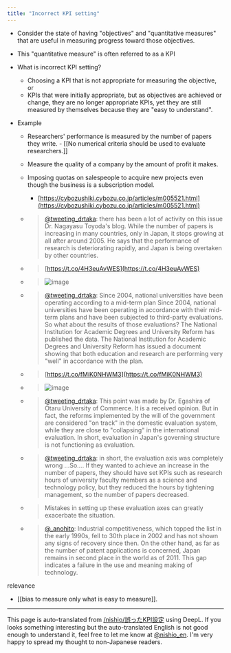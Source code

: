 ```yaml
---
title: "Incorrect KPI setting"
---
```


- Consider the state of having "objectives" and "quantitative measures" that are useful in measuring progress toward those objectives.
- This "quantitative measure" is often referred to as a KPI
- What is incorrect KPI setting?
    - Choosing a KPI that is not appropriate for measuring the objective, or
    - KPIs that were initially appropriate, but as objectives are achieved or change, they are no longer appropriate KPIs, yet they are still measured by themselves because they are "easy to understand".

- Example
    - Researchers' performance is measured by the number of papers they write.
            - [[No numerical criteria should be used to evaluate researchers.]]
    - Measure the quality of a company by the amount of profit it makes.
    - Imposing quotas on salespeople to acquire new projects even though the business is a subscription model.
        - [https://cybozushiki.cybozu.co.jp/articles/m005521.html](https://cybozushiki.cybozu.co.jp/articles/m005521.html)

    - > [@tweeting_drtaka](https://twitter.com/tweeting_drtaka/status/1618235251205238784?s=20&t=Bsr2Y1x4b-o0aZAuzP84aw): there has been a lot of activity on this issue Dr. Nagayasu Toyoda's blog. While the number of papers is increasing in many countries, only in Japan, it stops growing at all after around 2005. He says that the performance of research is deteriorating rapidly, and Japan is being overtaken by other countries.
    - > [https://t.co/4H3euAvWES](https://t.co/4H3euAvWES)
    - > ![image](https://pbs.twimg.com/media/FnUfpwDaUAAX6jb.png)
    - > [@tweeting_drtaka](https://twitter.com/tweeting_drtaka/status/1618236347009110025?s=20&t=Bsr2Y1x4b-o0aZAuzP84aw): Since 2004, national universities have been operating according to a mid-term plan Since 2004, national universities have been operating in accordance with their mid-term plans and have been subjected to third-party evaluations. So what about the results of those evaluations? The National Institution for Academic Degrees and University Reform has published the data. The National Institution for Academic Degrees and University Reform has issued a document showing that both education and research are performing very "well" in accordance with the plan.
    - > [https://t.co/fMiK0NHWM3](https://t.co/fMiK0NHWM3)
    - > ![image](https://pbs.twimg.com/media/FnUg9ZgaAAIjUsL.png)
    - > [@tweeting_drtaka](https://twitter.com/tweeting_drtaka/status/1618239251208081408?s=20&t=Bsr2Y1x4b-o0aZAuzP84aw): This point was made by Dr. Egashira of Otaru University of Commerce. It is a received opinion. But in fact, the reforms implemented by the will of the government are considered "on track" in the domestic evaluation system, while they are close to "collapsing" in the international evaluation. In short, evaluation in Japan's governing structure is not functioning as evaluation.
    - > [@tweeting_drtaka](https://twitter.com/tweeting_drtaka/status/1618241869905002497?s=20&t=Bsr2Y1x4b-o0aZAuzP84aw): in short, the evaluation axis was completely wrong ...So.... If they wanted to achieve an increase in the number of papers, they should have set KPIs such as research hours of university faculty members as a science and technology policy, but they reduced the hours by tightening management, so the number of papers decreased.
    - > Mistakes in setting up these evaluation axes can greatly exacerbate the situation.

    - > [@_anohito](https://twitter.com/_anohito/status/1577508538561302530): Industrial competitiveness, which topped the list in the early 1990s, fell to 30th place in 2002 and has not shown any signs of recovery since then. On the other hand, as far as the number of patent applications is concerned, Japan remains in second place in the world as of 2011. This gap indicates a failure in the use and meaning making of technology.


relevance
- [[bias to measure only what is easy to measure]].

---
This page is auto-translated from [/nishio/誤ったKPI設定](https://scrapbox.io/nishio/誤ったKPI設定) using DeepL. If you looks something interesting but the auto-translated English is not good enough to understand it, feel free to let me know at [@nishio_en](https://twitter.com/nishio_en). I'm very happy to spread my thought to non-Japanese readers.
